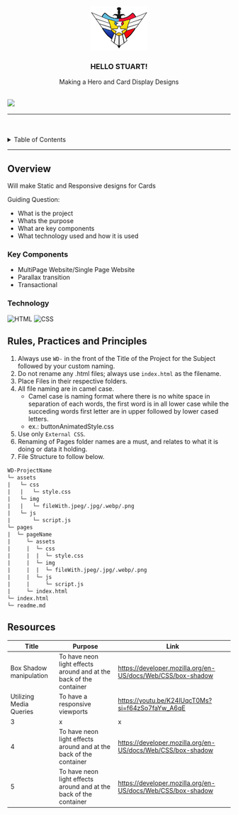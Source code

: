 <a name="readme-top">

<br/>

<br />
<div align="center">
  <a href="https://github.com/CVTenorio/WD-HANDS-ON-2-TENORIO">
  <!-- TODO: If you want to add logo or banner you can add it here -->
    <img src="./assets/img/generals_Logo.png" alt="Nyebe" width="130" height="100">
  </a>
<!-- TODO: Change Title to the name of the title of your Project -->
  <h3 align="center">HELLO STUART!</h3>
</div>
<!-- TODO: Make a short description -->
<div align="center">
  Making a Hero and Card Display Designs 
</div>

<br />

<!-- TODO: Change the zyx-0314 into your github username  -->
<!-- TODO: Change the WD-Template-Project into the same name of your folder -->
![](https://visit-counter.vercel.app/counter.png?page=CVTenorio/WD-HANDS-ON-2-TENORIO)

---

<br />
<br />

<!-- TODO: If you want to add more layers for your readme -->
<details>
  <summary>Table of Contents</summary>
  <ol>
    <li>
      <a href="#overview">Overview</a>
      <ol>
        <li>
          <a href="#key-components">Key Components</a>
        </li>
        <li>
          <a href="#technology">Technology</a>
        </li>
      </ol>
    </li>
    <li>
      <a href="#rule,-practices-and-principles">Rules, Practices and Principles</a>
    </li>
    <li>
      <a href="#resources">Resources</a>
    </li>
  </ol>
</details>

---

## Overview

<!-- TODO: To be changed -->
<!-- The following are just sample -->
Will make Static and Responsive designs for Cards

Guiding Question:
- What is the project
- Whats the purpose
- What are key components
- What technology used and how it is used

### Key Components
<!-- TODO: List of Key Components -->
<!-- The following are just sample -->
- MultiPage Website/Single Page Website
- Parallax transition
- Transactional

### Technology
<!-- TODO: List of Technology Used -->
![HTML](https://img.shields.io/badge/HTML-E34F26?style=for-the-badge&logo=html5&logoColor=white)
![CSS](https://img.shields.io/badge/CSS-1572B6?style=for-the-badge&logo=css3&logoColor=white)

## Rules, Practices and Principles
1. Always use `WD-` in the front of the Title of the Project for the Subject followed by your custom naming.
2. Do not rename any .html files; always use `index.html` as the filename.
3. Place Files in their respective folders.
4. All file naming are in camel case.
   - Camel case is naming format where there is no white space in separation of each words, the first word is in all lower case while the succeding words first letter are in upper followed by lower cased letters.
   - ex.: buttonAnimatedStyle.css
5. Use only `External CSS`.
6. Renaming of Pages folder names are a must, and relates to what it is doing or data it holding.
7. File Structure to follow below.

```
WD-ProjectName
└─ assets
|   └─ css
|   |   └─ style.css
|   └─ img
|   |   └─ fileWith.jpeg/.jpg/.webp/.png
|   └─ js
|       └─ script.js
└─ pages
|  └─ pageName
|     └─ assets
|     |  └─ css
|     |  |  └─ style.css
|     |  └─ img
|     |  |  └─ fileWith.jpeg/.jpg/.webp/.png
|     |  └─ js
|     |     └─ script.js
|     └─ index.html
└─ index.html
└─ readme.md
```

## Resources

<!-- TODO: Add References -->
| Title | Purpose | Link |
|-|-|-|
| Box Shadow manipulation | To have neon light effects around and at the back of the container | https://developer.mozilla.org/en-US/docs/Web/CSS/box-shadow |
| Utilizing Media Queries | To have a responsive viewports | https://youtu.be/K24lUqcT0Ms?si=f64zSo7faYw_A6qE |
| 3 | x | x |
|4 | To have neon light effects around and at the back of the container | https://developer.mozilla.org/en-US/docs/Web/CSS/box-shadow |
| 5 | To have neon light effects around and at the back of the container | https://developer.mozilla.org/en-US/docs/Web/CSS/box-shadow |
